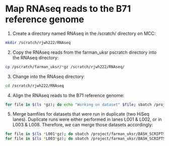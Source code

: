# Map RNAseq reads to the B71 reference genome
1. Create a directory named RNAseq in the /scratch/ directory on MCC:
```bash
mkdir /scratch/rjwh222/RNAseq
```
2. Copy the RNAseq reads from the farman_uksr pscratch directory into the RNAseq directory:
```bash
cp /pscratch/farman_uksr/*gz /scratch/rjwh222/RNAseq/
```
3. Change into the RNAseq directory:
```bash
cd /scratch/rjwh222/RNAseq
```
4. Align the RNAseq reads to the B71 reference genome:
```bash
for file in $(ls *gz); do echo "Working on dataset" $file; sbatch /project/farman_uksr/BASH_SCRIPTS/HISAT2.sh $file; done
```
5. Merge bamfiles for datasets that were run in duplicate (two HiSeq lanes). Duplicate runs were either performed in lanes L001 & L002, or in L003 & L008. Therefore, we can merge those datasets accordingly:
```bash
for file in $(ls *L001*gz); do sbatch /project/farman_uksr/BASH_SCRIPTS/Sambamba-merge.sh $file ${file/L001/L002}; done
for file in $(ls *L003*gz); do sbatch /project/farman_uksr/BASH_SCRIPTS/Sambamba-merge.sh $file ${file/L003/L008}; done
```
 
